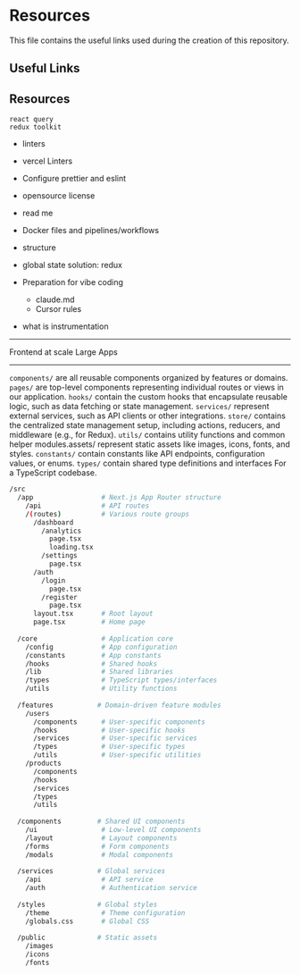 # Resources
This file contains the useful links used during the creation of this repository.

## Useful Links

## Resources

    react query
    redux toolkit


- linters
 - vercel Linters
 - Configure prettier and eslint
- opensource license
- read me 
- Docker files and pipelines/workflows

- structure 
- global state solution: redux
- Preparation for vibe coding
    - claude.md 
    - Cursor rules
- what is instrumentation
---
Frontend at scale
Large Apps


---

`components/` are all reusable components organized by features or domains.
`pages/` are top-level components representing individual routes or views in our application.
`hooks/` contain the custom hooks that encapsulate reusable logic, such as data fetching or state management.
`services/` represent external services, such as API clients or other integrations.
`store/` contains the centralized state management setup, including actions, reducers, and middleware (e.g., for Redux).
`utils/` contains utility functions and common helper modules.assets/ represent static assets like images, icons, fonts, and styles.
`constants/` contain constants like API endpoints, configuration values, or enums.
`types/` contain shared type definitions and interfaces For a TypeScript codebase.


```sh
/src
  /app                 # Next.js App Router structure
    /api               # API routes
    /(routes)          # Various route groups
      /dashboard
        /analytics
          page.tsx
          loading.tsx
        /settings
          page.tsx
      /auth
        /login
          page.tsx
        /register
          page.tsx
      layout.tsx       # Root layout
      page.tsx         # Home page
  
  /core                # Application core
    /config            # App configuration
    /constants         # App constants
    /hooks             # Shared hooks
    /lib               # Shared libraries
    /types             # TypeScript types/interfaces
    /utils             # Utility functions
  
  /features           # Domain-driven feature modules
    /users
      /components      # User-specific components
      /hooks           # User-specific hooks
      /services        # User-specific services
      /types           # User-specific types
      /utils           # User-specific utilities
    /products
      /components
      /hooks
      /services
      /types
      /utils
  
  /components         # Shared UI components
    /ui                # Low-level UI components
    /layout            # Layout components
    /forms             # Form components
    /modals            # Modal components
  
  /services           # Global services
    /api               # API service
    /auth              # Authentication service
  
  /styles             # Global styles
    /theme             # Theme configuration
    /globals.css       # Global CSS
  
  /public             # Static assets
    /images
    /icons
    /fonts
```